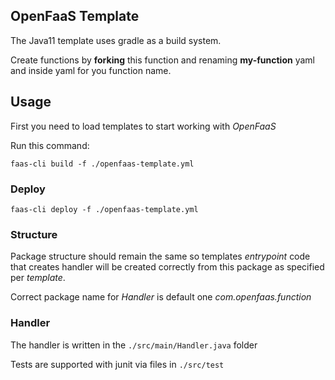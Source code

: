 ## OpenFaaS Template

The Java11 template uses gradle as a build system.

Create functions by **forking** this function and renaming **my-function** yaml 
and inside yaml for you function name.

## Usage

First you need to load templates to start working with *OpenFaaS*

Run this command:

```shell script
faas-cli build -f ./openfaas-template.yml
```

### Deploy

```shell script
faas-cli deploy -f ./openfaas-template.yml
```

### Structure

Package structure should remain the same so templates *entrypoint* code that creates 
handler will be created correctly from this package as specified per *template*.

Correct package name for *Handler* is default one *com.openfaas.function*

### Handler

The handler is written in the `./src/main/Handler.java` folder

Tests are supported with junit via files in `./src/test`

